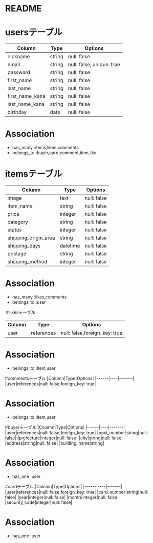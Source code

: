 # README

# usersテーブル

|Column|Type|Options|
|------|----|-------|
|nickname|string|null: false|
|email|string|null: false, unique: true|
|password|string|null: false|
|first_name|string|null: false|
|last_name|string|null: false|
|first_name_kana|string|null: false|
|last_name_kana|string|null: false|
|birthday|date|null: false|

# Association
- has_many :items,likes.comments
- belongs_to :buyer,card,comment,item,like


# itemsテーブル

|Column|Type|Options|
|------|----|-------|
|image|text|null: false|
|item_name|string|null: false|
|price|integer|null: false|
|category|string|null: false|
|status|integer|null: false|
|shipping_origin_area|string|null: false|
|shipping_days|datetime|null: false|
|postage|string|null: false|
|shipping_method|integer|null: false|

# Association
- has_many :likes,comments
- belongs_to :user


＃likesテーブル

|Column|Type|Options|
|------|----|-------|
|user|references|null: false,foreign_key: true|

# Association
- belongs_to :item,user


#commentsテーブル
|Column|Type|Options|
|------|----|-------|
|user|references|null: false,foreign_key: true|

# Association
- belongs_to :item,user


#buyerテーブル
|Column|Type|Options|
|------|----|-------|
|user|references|null: false,foreign_key: true|
|post_number|string|null: false|
|prefecture|integer|null: false|
|city|string|null: false|
|address|string|null: false|
|building_name|string|

# Association
- has_one :user


#cardテーブル
|Column|Type|Options|
|------|----|-------|
|user|references|null: false,foreign_key: true|
|card_number|string|null: false|
|year|integer|null: false|
|month|integer|null: false|
|security_code|integer|null: false|

# Association
- has_one :user